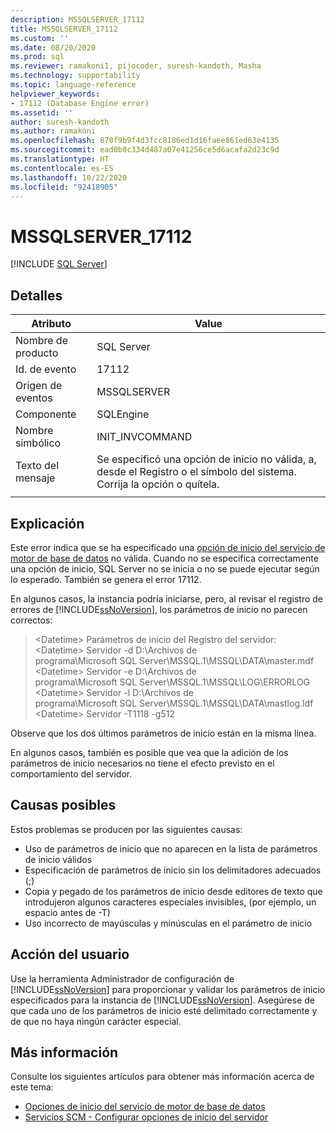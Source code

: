 ```yaml
---
description: MSSQLSERVER_17112
title: MSSQLSERVER_17112
ms.custom: ''
ms.date: 08/20/2020
ms.prod: sql
ms.reviewer: ramakoni1, pijocoder, suresh-kandoth, Masha
ms.technology: supportability
ms.topic: language-reference
helpviewer_keywords:
- 17112 (Database Engine error)
ms.assetid: ''
author: suresh-kandoth
ms.author: ramakoni
ms.openlocfilehash: 870f9b9f4d3fcc8186ed1d16faee861ed63e4135
ms.sourcegitcommit: ead0b8c334d487a07e41256ce5d6acafa2d23c9d
ms.translationtype: HT
ms.contentlocale: es-ES
ms.lasthandoff: 10/22/2020
ms.locfileid: "92418905"
---
```

# <a name="mssqlserver_17112"></a>MSSQLSERVER_17112
 [!INCLUDE [SQL Server](../../includes/applies-to-version/sqlserver.md)]

## <a name="details"></a>Detalles

|Atributo|Value|
|---|---|
|Nombre de producto|SQL Server|
|Id. de evento|17112|
|Origen de eventos|MSSQLSERVER|
|Componente|SQLEngine|
|Nombre simbólico|INIT_INVCOMMAND|
|Texto del mensaje|Se especificó una opción de inicio no válida, a, desde el Registro o el símbolo del sistema. Corrija la opción o quítela.|
||

## <a name="explanation"></a>Explicación

Este error indica que se ha especificado una [opción de inicio del servicio de motor de base de datos](/sql/database-engine/configure-windows/database-engine-service-startup-options) no válida. Cuando no se especifica correctamente una opción de inicio, SQL Server no se inicia o no se puede ejecutar según lo esperado. También se genera el error 17112.

En algunos casos, la instancia podría iniciarse, pero, al revisar el registro de errores de [!INCLUDE[ssNoVersion](../../includes/ssnoversion-md.md)], los parámetros de inicio no parecen correctos:

> \<Datetime> Parámetros de inicio del Registro del servidor:  
\<Datetime> Servidor -d D:\Archivos de programa\Microsoft SQL Server\MSSQL.1\MSSQL\DATA\master.mdf  
\<Datetime> Servidor -e D:\Archivos de programa\Microsoft SQL Server\MSSQL.1\MSSQL\LOG\ERRORLOG  
\<Datetime> Servidor -l D:\Archivos de programa\Microsoft SQL Server\MSSQL.1\MSSQL\DATA\mastlog.ldf  
\<Datetime> Servidor -T1118 -g512

Observe que los dos últimos parámetros de inicio están en la misma línea.

En algunos casos, también es posible que vea que la adición de los parámetros de inicio necesarios no tiene el efecto previsto en el comportamiento del servidor.

## <a name="possible-causes"></a>Causas posibles

Estos problemas se producen por las siguientes causas:

- Uso de parámetros de inicio que no aparecen en la lista de parámetros de inicio válidos
- Especificación de parámetros de inicio sin los delimitadores adecuados (;)
- Copia y pegado de los parámetros de inicio desde editores de texto que introdujeron algunos caracteres especiales invisibles, (por ejemplo, un espacio antes de -T)
- Uso incorrecto de mayúsculas y minúsculas en el parámetro de inicio

## <a name="user-action"></a>Acción del usuario

Use la herramienta Administrador de configuración de [!INCLUDE[ssNoVersion](../../includes/ssnoversion-md.md)] para proporcionar y validar los parámetros de inicio especificados para la instancia de [!INCLUDE[ssNoVersion](../../includes/ssnoversion-md.md)]. Asegúrese de que cada uno de los parámetros de inicio esté delimitado correctamente y de que no haya ningún carácter especial.

## <a name="more-information"></a>Más información

Consulte los siguientes artículos para obtener más información acerca de este tema:

- [Opciones de inicio del servicio de motor de base de datos](/sql/database-engine/configure-windows/database-engine-service-startup-options)
- [Servicios SCM - Configurar opciones de inicio del servidor](/sql/database-engine/configure-windows/scm-services-configure-server-startup-options)
